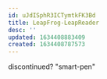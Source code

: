 ```yaml
---
id: uJdISphR3ICTymtkFK3Bd
title: LeapFrog-LeapReader
desc: ''
updated: 1634408883409
created: 1634408787573
---
```




discontinued? "smart-pen"
